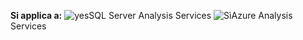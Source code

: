 **Si applica a:** ![yes](media/yes.png)SQL Server Analysis Services ![Sì](media/yes.png)Azure Analysis Services